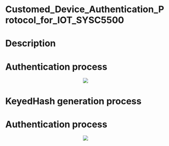 # Customed_Device_Authentication_Protocol_for_IOT_SYSC5500
# Description

# Authentication process  
<div align=center>
<img src="https://user-images.githubusercontent.com/53630148/203813615-9ad60c4f-faa9-4be9-a83d-86f519d842b4.jpg">
</div>  


# KeyedHash generation process  
# Authentication process  
<div align=center>
<img src="https://user-images.githubusercontent.com/53630148/203813817-eb2686fb-e9c5-4616-9823-2a6cd2d3b43d.png">
</div>  

